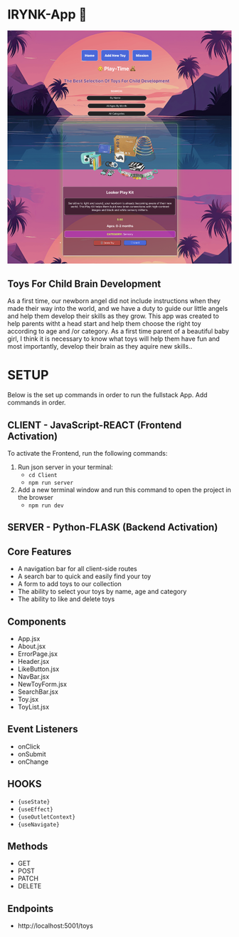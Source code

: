 # IRYNK-App 🍼
<!-- Toys_R_App -->
![Alt text](./public/images/Play-Time.png)
## Toys For Child Brain Development

As a first time, our newborn angel did not include instructions when they made their way into the world, and we have a duty to guide our little angels and help them develop their skills as they grow. This app was created to help parents witht a head start and help them choose the right toy according to age and /or category. As a first time parent of a beautiful baby girl, I think it is necessary to know what toys will help them have fun and most importantly, develop their brain as they aquire new skills..
# SETUP
Below is the set up commands in order to run the fullstack App. Add commands in order.

## CLIENT - JavaScript-REACT (Frontend Activation)

To activate the Frontend, run the following commands:
1. Run json server in your terminal:
    - `cd Client`
    - `npm run server`
2. Add a new terminal window and run this command to open the project in the browser
    - `npm run dev`

## SERVER - Python-FLASK (Backend Activation)

## Core Features
- A navigation bar for all client-side routes
- A search bar to quick and easily find your toy
- A form to add toys to our collection 
- The ability to select your toys by name, age and category
- The ability to like and delete toys


## Components
- App.jsx
- About.jsx
- ErrorPage.jsx
- Header.jsx
- LikeButton.jsx
- NavBar.jsx
- NewToyForm.jsx
- SearchBar.jsx
- Toy.jsx
- ToyList.jsx

## Event Listeners
- onClick
- onSubmit
- onChange

## HOOKS
- `{useState}`
- `{useEffect}`
- `{useOutletContext}`
- `{useNavigate}`

## Methods 
- GET
- POST
- PATCH
- DELETE

## Endpoints
- http://localhost:5001/toys


<!-- Currently, two official plugins are available:

- [@vitejs/plugin-react](https://github.com/vitejs/vite-plugin-react/blob/main/packages/plugin-react/README.md) uses [Babel](https://babeljs.io/) for Fast Refresh
- [@vitejs/plugin-react-swc](https://github.com/vitejs/vite-plugin-react-swc) uses [SWC](https://swc.rs/) for Fast Refresh -->
